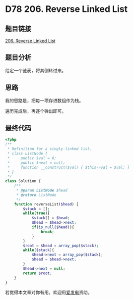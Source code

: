 # D78 206. Reverse Linked List

## 题目链接

[206. Reverse Linked List](https://leetcode.com/problems/reverse-linked-list/)

## 题目分析

给定一个链表，将其倒转过来。

## 思路

我的思路是，把每一项存进数组作为栈。

遍历完成后，再逐个弹出即可。

## 最终代码

```php
<?php
/**
 * Definition for a singly-linked list.
 * class ListNode {
 *     public $val = 0;
 *     public $next = null;
 *     function __construct($val) { $this->val = $val; }
 * }
 */
class Solution {
    /**
     * @param ListNode $head
     * @return ListNode
     */
    function reverseList($head) {
        $stack = [];
        while(true){
            $stack[] = $head;
            $head = $head->next;
            if(is_null($head)){
                break;
            }
        }
        $root = $head = array_pop($stack);
        while($stack){
            $head->next = array_pop($stack);
            $head = $head->next;
        }
        $head->next = null;
        return $root;
    }
}
```

若觉得本文章对你有用，欢迎用[爱发电](https://afdian.net/@skys215)资助。

